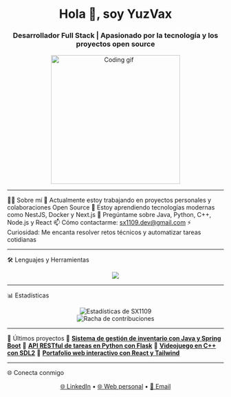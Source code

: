 <h1 align="center">Hola 👋, soy YuzVax</h1>
<h3 align="center">Desarrollador Full Stack | Apasionado por la tecnología y los proyectos open source</h3>

<p align="center">
  <img src="https://media.giphy.com/media/qgQUggAC3Pfv687qPC/giphy.gif" width="300" alt="Coding gif"/>
</p>

---

🧑‍💻 Sobre mí
🔭 Actualmente estoy trabajando en proyectos personales y colaboraciones Open Source
🌱 Estoy aprendiendo tecnologías modernas como NestJS, Docker y Next.js
💬 Pregúntame sobre Java, Python, C++, Node.js y React
📫 Cómo contactarme: sx1109.dev@gmail.com
⚡ Curiosidad: Me encanta resolver retos técnicos y automatizar tareas cotidianas

---

🛠️ Lenguajes y Herramientas
<p align="center">
  <img src="https://skillicons.dev/icons?i=java,python,cpp,cs,js,ts,react,nodejs,html,css,tailwind,mysql,postgres,mongodb,docker,git,github,vscode,linux" />
</p>

---

📊 Estadísticas
<p align="center">
  <img src="https://github-readme-stats.vercel.app/api?username=SX1109&show_icons=true&theme=radical" alt="Estadísticas de SX1109" />
  <br />
  <img src="https://github-readme-streak-stats.herokuapp.com/?user=SX1109&theme=radical" alt="Racha de contribuciones" />
</p>

---

🧠 Últimos proyectos
🔗 [**Sistema de gestión de inventario con Java y Spring Boot**](#)
🔗 [**API RESTful de tareas en Python con Flask**](#)
🔗 [**Videojuego en C++ con SDL2**](#)
🔗 [**Portafolio web interactivo con React y Tailwind**](#)

---

🌐 Conecta conmigo
<p align="center">
  <a href="https://linkedin.com/in/tuusuario" target="_blank">🌐 LinkedIn</a> •
  <a href="https://sx1109.dev">🌐 Web personal</a> •
  <a href="mailto:sx1109.dev@gmail.com">📧 Email</a>
</p>

